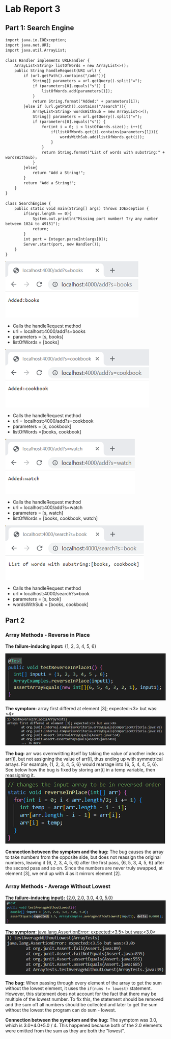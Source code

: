 # Lab Report 3
## Part 1: Search Engine
```
import java.io.IOException;
import java.net.URI;
import java.util.ArrayList;

class Handler implements URLHandler {
    ArrayList<String> listOfWords = new ArrayList<>();
    public String handleRequest(URI url) {
        if (url.getPath().contains("/add")){
            String[] parameters = url.getQuery().split("=");
            if (parameters[0].equals("s")) {
                listOfWords.add(parameters[1]);
            }
            return String.format("Added:" + parameters[1]);
        }else if (url.getPath().contains("/search")){
            ArrayList<String> wordsWithSub = new ArrayList<>();
            String[] parameters = url.getQuery().split("=");
            if (parameters[0].equals("s")) {
                for(int i = 0; i < listOfWords.size(); i++){
                    if(listOfWords.get(i).contains(parameters[1])){
                        wordsWithSub.add(listOfWords.get(i));
                    }
                }
                return String.format("List of words with substring:" + wordsWithSub);
            }
        }else{
            return "Add a String!";
        }
        return "Add a String!";
    }
}

class SearchEngine {
    public static void main(String[] args) throws IOException {
        if(args.length == 0){
            System.out.println("Missing port number! Try any number between 1024 to 49151");
            return;
        }
        int port = Integer.parseInt(args[0]);
        Server.start(port, new Handler());
    }
}
```
![add books to list](addBooks.png)
- Calls the handleRequest method
- url = localhost:4000/add?s=books
- parameters = [s, books]
- listOfWords = [books]

![add cookbook to the list](addCookbook.png)
- Calls the handleRequest method
- url = localhost:4000/add?s=cookbook
- parameters = [s, cookbook]
- listOfWords =[books, cookbook]

![addWatch](addWatch.png)
- Calls the handleRequest method
- url = localhost:400/add?s=watch
- parameters = [s, watch]
- listOfWords = [books, cookbook, watch]

![test](list.png)
- Calls the handleRequest method
- url = localhost:4000/search?s=book
- parameters = [s, book]
- wordsWithSub = [books, cookbook]

## Part 2
### Array Methods - Reverse in Place
**The failure-inducing input:** {1, 2, 3, 4, 5, 6}

![rip](riptest2.png)

**The symptom:** array first differed at element [3]; expected:<3> but was: <4>
![rip](riptestoutput.png)

**The bug:** arr was overrwritting itself by taking the value of another index as arr[i], but not assigning the value of arr[i], thus ending up with symmetrical arrays. For example, {1, 2, 3, 4, 5, 6} would rearrage into {6, 5, 4, 4, 5, 6}. See below how the bug is fixed by storing arr[i] in a temp variable, then reassigning it.
![rip](RIPnew.png)

**Connection between the symptom and the bug:** The bug causes the array to take numbers from the opposite side, but does not reassign the original numbers, leaving it {6, 2, 3, 4, 5, 6} after the first pass, {6, 5, 3, 4, 5, 6} after the second pass and so on. Since the numbers are never truly swapped, at element [3], we end up with 4 as it mirrors element [2].

### Array Methods - Average Without Lowest
**The failure-inducing input):** {2.0, 2.0, 3.0, 4.0, 5.0}
![rip](tawl.png)

**The symptom:** java.lang.AssertionError: expected:<3.5> but was:<3.0>
![tawlfail](tawlfail.png)

**The bug:** When passing through every element of the array to get the sum without the lowest element, it uses the `if(nums != lowest)` statement. However, this statement does not account for the fact that there may be multiple of the lowest number. To fix this, the statement should be removed and the sum off all numbers should be collected and later to get the sum without the lowest the program can do sum - lowest.

**Connection between the symptom and the bug:** The symptom was 3.0, which is 3.0+4.0+5.0 / 4. This happened because both of the 2.0 elements were omitted from the sum as they are both the "lowest".